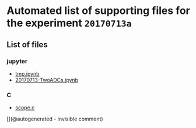 # Automated list of supporting files for the __experiment `20170713a`__

## List of files

### jupyter

* [tmp.ipynb](/tmp.ipynb)
* [20170713-TwoADCs.ipynb](/elmo/data/20170713-TwoADCs.ipynb)


### C

* [scope.c](/elmo/data/scope.c)


[](@autogenerated - invisible comment)